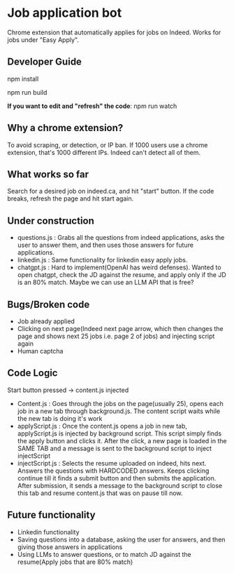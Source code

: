 
# Job application bot

Chrome extension that automatically applies for jobs on Indeed. Works for jobs under "Easy Apply". 


## Developer Guide

npm install

npm run build

**If you want to edit and "refresh" the code**:
npm run watch

## Why a chrome extension?

To avoid scraping, or detection, or IP ban. If 1000 users use a chrome extension, that's 1000 different IPs. Indeed can't detect all of them. 

## What works so far

Search for a desired job on indeed.ca, and hit "start" button. If the code breaks, refresh the page and hit start again. 

## Under construction

* questions.js : Grabs all the questions from indeed applications, asks the user to answer them, and then uses those answers for future applications. 
* linkedin.js : Same functionality for linkedin easy apply jobs. 
* chatgpt.js : Hard to implement(OpenAI has weird defenses). Wanted to open chatgpt, check the JD against the resume, and apply only if the JD is an 80% match. Maybe we can use an LLM API that is free?

## Bugs/Broken code

* Job already applied
* Clicking on next page(Indeed next page arrow, which then changes the page and shows next 25 jobs i.e. page 2 of jobs) and injecting script again
* Human captcha

## Code Logic

Start button pressed -> content.js injected

* Content.js : Goes through the jobs on the page(usually 25), opens each job in a new tab through background.js. The content script waits while the new tab is doing it's work
* applyScript.js : Once the content.js opens a job in new tab, applyScript.js is injected by background script. This script simply finds the apply button and clicks it. After the click, a new page is loaded in the SAME TAB and a message is sent to the background script to inject injectScript
* injectScript.js : Selects the resume uploaded on indeed, hits next. Answers the questions with HARDCODED answers. Keeps clicking continue till it finds a submit button and then submits the application. After submission, it sends a message to the background script to close this tab and resume content.js that was on pause till now. 


## Future functionality
* Linkedin functionality
* Saving questions into a database, asking the user for answers, and then giving those answers in applications
* Using LLMs to answer questions, or to match JD against the resume(Apply jobs that are 80% match)
